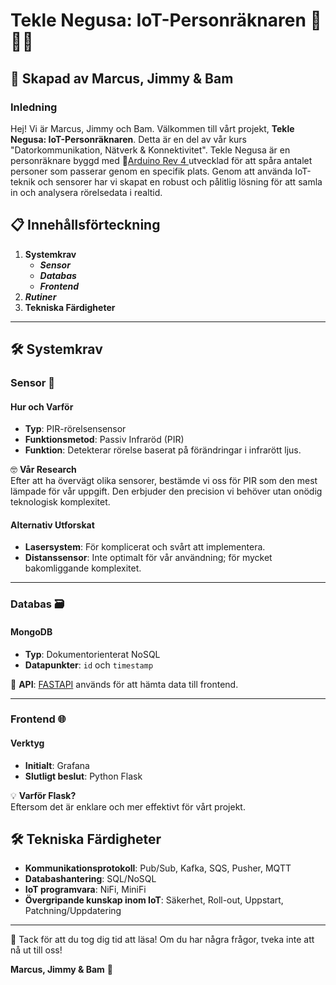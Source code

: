 # Tekle Negusa: IoT-Personräknaren 🧠👥🔢

## 🤝 Skapad av Marcus, Jimmy & Bam

### Inledning

Hej! Vi är Marcus, Jimmy och Bam. Välkommen till vårt projekt, **Tekle Negusa: IoT-Personräknaren**. Detta är en del av vår kurs "Datorkommunikation, Nätverk & Konnektivitet". Tekle Negusa är en personräknare byggd med 🔗[Arduino Rev 4 ](https://www.kjell.com/se/produkter/el-verktyg/elektronik/utvecklingskit/arduino/utvecklingskort/arduino-uno-rev4-wifi-utvecklingskort-p88079) utvecklad för att spåra antalet personer som passerar genom en specifik plats. Genom att använda IoT-teknik och sensorer har vi skapat en robust och pålitlig lösning för att samla in och analysera rörelsedata i realtid.



## 📋 Innehållsförteckning

1. **Systemkrav**
    - ***Sensor***
    - ***Databas***
    - ***Frontend***
2. ***Rutiner***
3. **Tekniska Färdigheter**

---

## 🛠 Systemkrav

### Sensor 🎯

#### Hur och Varför

- **Typ**: PIR-rörelsensensor
- **Funktionsmetod**: Passiv Infraröd (PIR)
- **Funktion**: Detekterar rörelse baserat på förändringar i infrarött ljus.

🤓 **Vår Research**  
Efter att ha övervägt olika sensorer, bestämde vi oss för PIR som den mest lämpade för vår uppgift. Den erbjuder den precision vi behöver utan onödig teknologisk komplexitet.

#### Alternativ Utforskat

- **Lasersystem**: För komplicerat och svårt att implementera.
- **Distanssensor**: Inte optimalt för vår användning; för mycket bakomliggande komplexitet.

---

### Databas 🗃️

#### MongoDB

- **Typ**: Dokumentorienterat NoSQL
- **Datapunkter**: `id` och `timestamp`

🔗 **API**: [FASTAPI](https://fastapi.tiangolo.com/) används för att hämta data till frontend.

---

### Frontend 🌐

#### Verktyg

- **Initialt**: Grafana
- **Slutligt beslut**: Python Flask

💡 **Varför Flask?**  
Eftersom det är enklare och mer effektivt för vårt projekt.



## 🛠 Tekniska Färdigheter

- **Kommunikationsprotokoll**: Pub/Sub, Kafka, SQS, Pusher, MQTT
- **Databashantering**: SQL/NoSQL
- **IoT programvara**: NiFi, MiniFi
- **Övergripande kunskap inom IoT**: Säkerhet, Roll-out, Uppstart, Patchning/Uppdatering

---

🙏 Tack för att du tog dig tid att läsa! Om du har några frågor, tveka inte att nå ut till oss!

**Marcus, Jimmy & Bam** 🌟